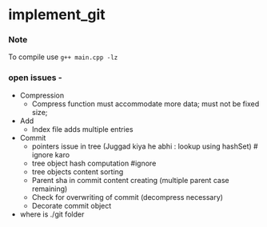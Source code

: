 # implement_git


### Note
To compile use ```g++ main.cpp -lz```


### open issues -
- Compression
  - Compress function must accommodate more data; must not be fixed size;
- Add
  - Index file adds multiple entries
- Commit
  - pointers issue in tree (Juggad kiya he abhi : lookup using hashSet) # ignore karo
  - tree object hash computation  #ignore
  - tree objects content sorting
  - Parent sha in commit content creating (multiple parent case remaining)
  - Check for overwriting of commit (decompress necessary)
  - Decorate commit object    
- where is ./git folder